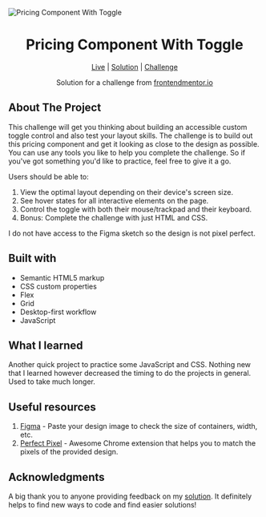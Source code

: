 ![Pricing Component With Toggle](https://github.com/catherineisonline/pricing-component-with-toggle-frontendmentor/blob/main/images/project-preview.png?raw=true)


<h1 align="center">Pricing Component With Toggle</h1>

<div align="center">

[Live](https://catherineisonline.github.io/pricing-component-with-toggle-frontendmentor/)
| [Solution](https://www.frontendmentor.io/solutions/pricing-component-with-toggle-IUaYc_2FA)
| [Challenge](https://www.frontendmentor.io/challenges/pricing-component-with-toggle-8vPwRMIC)

Solution for a challenge from [frontendmentor.io](https://www.frontendmentor.io/challenges/pricing-component-with-toggle-8vPwRMIC)

</div>


## About The Project

This challenge will get you thinking about building an accessible custom toggle control and also test your layout skills.
The challenge is to build out this pricing component and get it looking as close to the design as possible.
You can use any tools you like to help you complete the challenge. So if you've got something you'd like to practice, feel free to give it a go.

Users should be able to:
1. View the optimal layout depending on their device's screen size.
2. See hover states for all interactive elements on the page.
3. Control the toggle with both their mouse/trackpad and their keyboard.
4. Bonus: Complete the challenge with just HTML and CSS.


I do not have access to the Figma sketch so the design is not pixel perfect.




## Built with 

- Semantic HTML5 markup
- CSS custom properties
- Flex
- Grid
- Desktop-first workflow
- JavaScript

## What I learned

Another quick project to practice some JavaScript and CSS. Nothing new that I learned however decreased the timing to do the projects in general. Used to take much longer.


## Useful resources

1. [Figma](https://www.figma.com/) - Paste your design image to check the size of containers, width, etc.
2. [Perfect Pixel](https://chrome.google.com/webstore/detail/perfectpixel-by-welldonec/dkaagdgjmgdmbnecmcefdhjekcoceebi) - Awesome Chrome extension that helps you to match the pixels of the provided design.

## Acknowledgments

A big thank you to anyone providing feedback on my [solution](https://www.frontendmentor.io/solutions/pricing-component-with-toggle-IUaYc_2FA). It definitely helps to find new ways to code and find easier solutions! 
